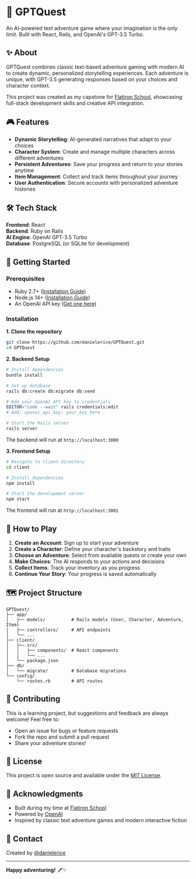 # 🎲 GPTQuest

An AI-powered text adventure game where your imagination is the only limit. Built with React, Rails, and OpenAI's GPT-3.5 Turbo.

## ✨ About

GPTQuest combines classic text-based adventure gaming with modern AI to create dynamic, personalized storytelling experiences. Each adventure is unique, with GPT-3.5 generating responses based on your choices and character context.

This project was created as my capstone for [Flatiron School](https://flatironschool.com/), showcasing full-stack development skills and creative API integration.

## 🎮 Features

- **Dynamic Storytelling**: AI-generated narratives that adapt to your choices
- **Character System**: Create and manage multiple characters across different adventures
- **Persistent Adventures**: Save your progress and return to your stories anytime
- **Item Management**: Collect and track items throughout your journey
- **User Authentication**: Secure accounts with personalized adventure histories

## 🛠️ Tech Stack

**Frontend**: React  
**Backend**: Ruby on Rails  
**AI Engine**: OpenAI GPT-3.5 Turbo  
**Database**: PostgreSQL (or SQLite for development)

## 🚀 Getting Started

### Prerequisites

- Ruby 2.7+ ([Installation Guide](https://www.ruby-lang.org/en/documentation/installation/))
- Node.js 14+ ([Installation Guide](https://docs.npmjs.com/downloading-and-installing-node-js-and-npm))
- An OpenAI API key ([Get one here](https://platform.openai.com/api-keys))

### Installation

**1. Clone the repository**
```bash
git clone https://github.com/danielerice/GPTQuest.git
cd GPTQuest
```

**2. Backend Setup**
```bash
# Install dependencies
bundle install

# Set up database
rails db:create db:migrate db:seed

# Add your OpenAI API key to credentials
EDITOR="code --wait" rails credentials:edit
# Add: openai_api_key: your_key_here

# Start the Rails server
rails server
```

The backend will run at `http://localhost:3000`

**3. Frontend Setup**
```bash
# Navigate to client directory
cd client

# Install dependencies
npm install

# Start the development server
npm start
```

The frontend will run at `http://localhost:3001`

## 📖 How to Play

1. **Create an Account**: Sign up to start your adventure
2. **Create a Character**: Define your character's backstory and traits
3. **Choose an Adventure**: Select from available quests or create your own
4. **Make Choices**: The AI responds to your actions and decisions
5. **Collect Items**: Track your inventory as you progress
6. **Continue Your Story**: Your progress is saved automatically

## 🗺️ Project Structure

```
GPTQuest/
├── app/
│   ├── models/          # Rails models (User, Character, Adventure, Item)
│   ├── controllers/     # API endpoints
│   └── ...
├── client/
│   ├── src/
│   │   ├── components/  # React components
│   │   └── ...
│   └── package.json
├── db/
│   └── migrate/         # Database migrations
└── config/
    └── routes.rb        # API routes
```

## 🤝 Contributing

This is a learning project, but suggestions and feedback are always welcome! Feel free to:

- Open an issue for bugs or feature requests
- Fork the repo and submit a pull request
- Share your adventure stories!

## 📝 License

This project is open source and available under the [MIT License](LICENSE).

## 🙏 Acknowledgments

- Built during my time at [Flatiron School](https://flatironschool.com/)
- Powered by [OpenAI](https://openai.com/)
- Inspired by classic text adventure games and modern interactive fiction

## 📧 Contact

Created by [@danielerice](https://github.com/danielerice)

---

**Happy adventuring!** 🗡️✨